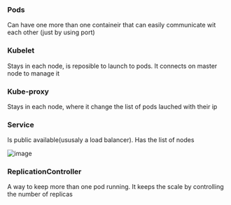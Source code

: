 ### Pods

Can have one more than one containeir that can easily communicate wit each other (just by using port)

### Kubelet

Stays in each node, is reposible to launch to pods. It connects on master node to manage it

### Kube-proxy

Stays in each node, where it change the list of pods lauched with their ip

### Service

Is public available(ususaly a load balancer). Has the list of nodes



![image](https://user-images.githubusercontent.com/20507162/124044019-c6700b00-d9e2-11eb-9096-bddc3d5edcc7.png)



### ReplicationController

A way to keep more than one pod running. It keeps the scale by controlling the number of replicas
